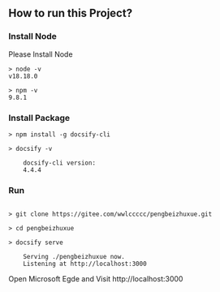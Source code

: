 ## How to run this Project?

### Install Node

Please Install Node

```
> node -v
v18.18.0

> npm -v
9.8.1
```

### Install Package

```
> npm install -g docsify-cli
```

```
> docsify -v

    docsify-cli version:
    4.4.4
```

### Run


```

> git clone https://gitee.com/wwlccccc/pengbeizhuxue.git

> cd pengbeizhuxue

> docsify serve

    Serving ./pengbeizhuxue now.
    Listening at http://localhost:3000

```

Open Microsoft Egde and Visit  http://localhost:3000